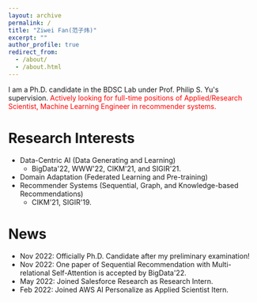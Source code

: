 ```yaml
---
layout: archive
permalink: /
title: "Ziwei Fan(范子炜)"
excerpt: ""
author_profile: true
redirect_from: 
  - /about/
  - /about.html
---
```



<!-- # About Me -->
I am a Ph.D. candidate in the BDSC Lab under Prof. Philip S. Yu's supervision. 
<span style="color:red">Actively looking for full-time positions of Applied/Research Scientist, Machine Learning Engineer in recommender systems.</span>

# Research Interests
* Data-Centric AI (Data Generating and Learning)
	* BigData'22, WWW'22, CIKM'21, and SIGIR'21.
* Domain Adaptation (Federated Learning and Pre-training)
* Recommender Systems (Sequential, Graph, and Knowledge-based Recommendations)
	* CIKM'21, SIGIR'19.


# News
* Nov 2022: Officially Ph.D. Candidate after my preliminary examination!
* Nov 2022: One paper of Sequential Recommendation with Multi-relational Self-Attention is accepted by BigData'22.
* May 2022: Joined Salesforce Research as Research Intern.
* Feb 2022: Joined AWS AI Personalize as Applied Scientist Itern.

